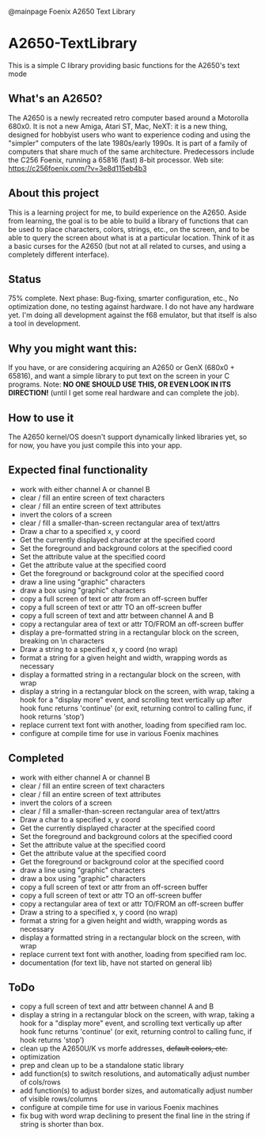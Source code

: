 @mainpage Foenix A2650 Text Library
# A2650-TextLibrary
This is a simple C library providing basic functions for the A2650's text mode

## What's an A2650?
The A2650 is a newly recreated retro computer based around a Motorolla 680x0. It is not a new Amiga, Atari ST, Mac, NeXT: it is a new thing, designed for hobbyist users who want to experience coding and using the "simpler" computers of the late 1980s/early 1990s. It is part of a family of computers that share much of the same architecture. Predecessors include the C256 Foenix, running a 65816 (fast) 8-bit processor. 
Web site: https://c256foenix.com/?v=3e8d115eb4b3

## About this project
This is a learning project for me, to build experience on the A2650. Aside from learning, the goal is to be able to build a library of functions that can be used to place characters, colors, strings, etc., on the screen, and to be able to query the screen about what is at a particular location. Think of it as a basic curses for the A2650 (but not at all related to curses, and using a completely different interface). 

## Status
75% complete. Next phase: Bug-fixing, smarter configuration, etc., No optimization done, no testing against hardware.
I do not have any hardware yet. I'm doing all development against the f68 emulator, but that itself is also a tool in development. 

## Why you might want this:
If you have, or are considering acquiring an A2650 or GenX (680x0 + 65816), and want a simple library to put text on the screen in your C programs. 
Note: **NO ONE SHOULD USE THIS, OR EVEN LOOK IN ITS DIRECTION!** (until I get some real hardware and can complete the job).

## How to use it
The A2650 kernel/OS doesn't support dynamically linked libraries yet, so for now, you have you just compile this into your app. 

## Expected final functionality
 * work with either channel A or channel B
 * clear / fill an entire screen of text characters
 * clear / fill an entire screen of text attributes
 * invert the colors of a screen
 * clear / fill a smaller-than-screen rectangular area of text/attrs
 * Draw a char to a specified x, y coord
 * Get the currently displayed character at the specified coord
 * Set the foreground and background colors at the specified coord
 * Set the attribute value at the specified coord
 * Get the attribute value at the specified coord
 * Get the foreground or background color at the specified coord
 * draw a line using "graphic" characters
 * draw a box using "graphic" characters
 * copy a full screen of text or attr from an off-screen buffer
 * copy a full screen of text or attr TO an off-screen buffer
 * copy a full screen of text and attr between channel A and B
 * copy a rectangular area of text or attr TO/FROM an off-screen buffer
 * display a pre-formatted string in a rectangular block on the screen, breaking on \n characters
 * Draw a string to a specified x, y coord (no wrap)
 * format a string for a given height and width, wrapping words as necessary
 * display a formatted string in a rectangular block on the screen, with wrap
 * display a string in a rectangular block on the screen, with wrap, taking a hook for a "display more" event, and scrolling text vertically up after hook func returns 'continue' (or exit, returning control to calling func, if hook returns 'stop')
 * replace current text font with another, loading from specified ram loc.
 * configure at compile time for use in various Foenix machines
 
## Completed
 * work with either channel A or channel B
 * clear / fill an entire screen of text characters
 * clear / fill an entire screen of text attributes
 * invert the colors of a screen
 * clear / fill a smaller-than-screen rectangular area of text/attrs
 * Draw a char to a specified x, y coord
 * Get the currently displayed character at the specified coord
 * Set the foreground and background colors at the specified coord
 * Set the attribute value at the specified coord
 * Get the attribute value at the specified coord
 * Get the foreground or background color at the specified coord
 * draw a line using "graphic" characters
 * draw a box using "graphic" characters
 * copy a full screen of text or attr from an off-screen buffer
 * copy a full screen of text or attr TO an off-screen buffer
 * copy a rectangular area of text or attr TO/FROM an off-screen buffer
 * Draw a string to a specified x, y coord (no wrap)
 * format a string for a given height and width, wrapping words as necessary
 * display a formatted string in a rectangular block on the screen, with wrap
 * replace current text font with another, loading from specified ram loc.
 * documentation (for text lib, have not started on general lib)

## ToDo
 * copy a full screen of text and attr between channel A and B
 * display a string in a rectangular block on the screen, with wrap, taking a hook for a "display more" event, and scrolling text vertically up after hook func returns 'continue' (or exit, returning control to calling func, if hook returns 'stop')
 * clean up the A2650U/K vs morfe addresses, ~~default colors, etc.~~
 * optimization
 * prep and clean up to be a standalone static library
 * add function(s) to switch resolutions, and automatically adjust number of cols/rows
 * add function(s) to adjust border sizes, and automatically adjust number of visible rows/columns
 * configure at compile time for use in various Foenix machines
 * fix bug with word wrap declining to present the final line in the string if string is shorter than box.
